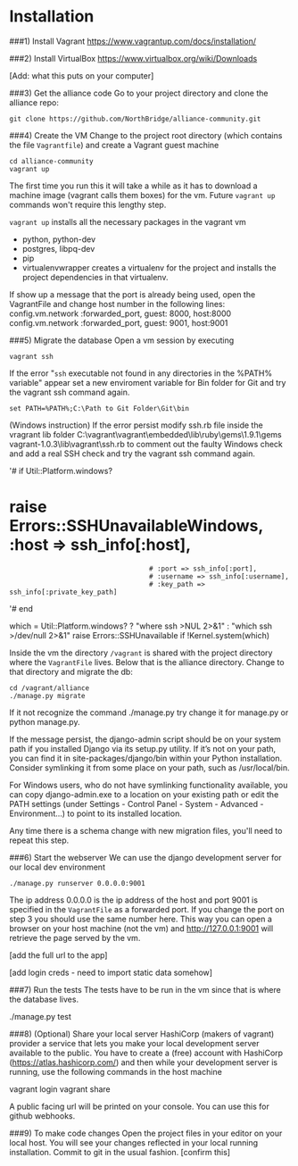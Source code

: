 Installation
============

###1) Install Vagrant
https://www.vagrantup.com/docs/installation/

###2) Install VirtualBox
https://www.virtualbox.org/wiki/Downloads

[Add: what this puts on your computer]

###3) Get the alliance code
Go to your project directory and clone the alliance repo:

    git clone https://github.com/NorthBridge/alliance-community.git
    
###4) Create the VM
Change to the project root directory (which contains the file `Vagrantfile`) and create a Vagrant guest machine

    cd alliance-community
    vagrant up
    
The first time you run this it will take a while as it has to download a
machine image (vagrant calls them boxes) for the vm. Future `vagrant up`
commands won't require this lengthy step.

`vagrant up` installs all the necessary packages in the vagrant vm
* python, python-dev
* postgres, libpq-dev
* pip
* virtualenvwrapper
creates a virtualenv for the project and installs the project dependencies
in that virtualenv.

If show up a message that the port is already being used, open the VagrantFile
and change host number in the following lines:
    config.vm.network :forwarded_port, guest: 8000, host:8000
    config.vm.network :forwarded_port, guest: 9001, host:9001

###5) Migrate the database
Open a vm session by executing

    vagrant ssh

If the error "`ssh` executable not found in any directories in the %PATH%
variable" appear set a new enviroment variable for Bin folder for Git and
try the vagrant ssh command again.

    set PATH=%PATH%;C:\Path to Git Folder\Git\bin

(Windows instruction) If the error persist modify ssh.rb file inside the
vragrant lib folder C:\vagrant\vagrant\embedded\lib\ruby\gems\1.9.1\gems\
vagrant-1.0.3\lib\vagrant\ssh.rb to comment out the faulty Windows check 
and add a real SSH check and try the vagrant ssh command again.

'# if Util::Platform.windows?
  # raise Errors::SSHUnavailableWindows, :host => ssh_info[:host],
                                       # :port => ssh_info[:port],
                                       # :username => ssh_info[:username],
                                       # :key_path => ssh_info[:private_key_path]
'# end

which = Util::Platform.windows? ? "where ssh >NUL 2>&1" : "which ssh >/dev/null 2>&1"
raise Errors::SSHUnavailable if !Kernel.system(which)


Inside the vm the directory `/vagrant` is shared with the project directory
where the `VagrantFile` lives. Below that is the alliance directory. Change
to that directory and migrate the db:

    cd /vagrant/alliance
    ./manage.py migrate

If it not recognize the command ./manage.py try change it for manage.py or
python manage.py.

If the message persist, the django-admin script should be on your system path
if you installed Django via its setup.py utility. If it’s not on your path, you
can find it in site-packages/django/bin within your Python installation.
Consider symlinking it from some place on your path, such as /usr/local/bin.

For Windows users, who do not have symlinking functionality available, you
can copy django-admin.exe to a location on your existing path or edit the
PATH settings (under Settings - Control Panel - System - Advanced - 
Environment...) to point to its installed location.
    
Any time there is a schema change with new migration files, you'll need to
repeat this step.

###6) Start the webserver
We can use the django development server for our local dev environment

    ./manage.py runserver 0.0.0.0:9001
    
The ip address 0.0.0.0 is the ip address of the host and port 9001 is
specified in the `VagrantFile` as a forwarded port. If you change the port
on step 3 you should use the same number here. This way you can open a
browser on your host machine (not the vm) and http://127.0.0.1:9001 will
retrieve the page served by the vm.

[add the full url to the app]

[add login creds - need to import static data somehow]

###7) Run the tests
The tests have to be run in the vm since that is where the database lives.

   ./manage.py test
   
###8) (Optional) Share your local server
HashiCorp (makers of vagrant) provider a service that lets you make your
local development server available to the public. You have to create
a (free) account with HashiCorp (https://atlas.hashicorp.com/) and then
while your development server is running, use the following commands in the
host machine

   vagrant login
   vagrant share
   
A public facing url will be printed on your console. You can use this for
github webhooks.

###9) To make code changes
Open the project files in your editor on your local host. You will see your changes reflected in your local running installation. Commit to git in the usual fashion. [confirm this]


